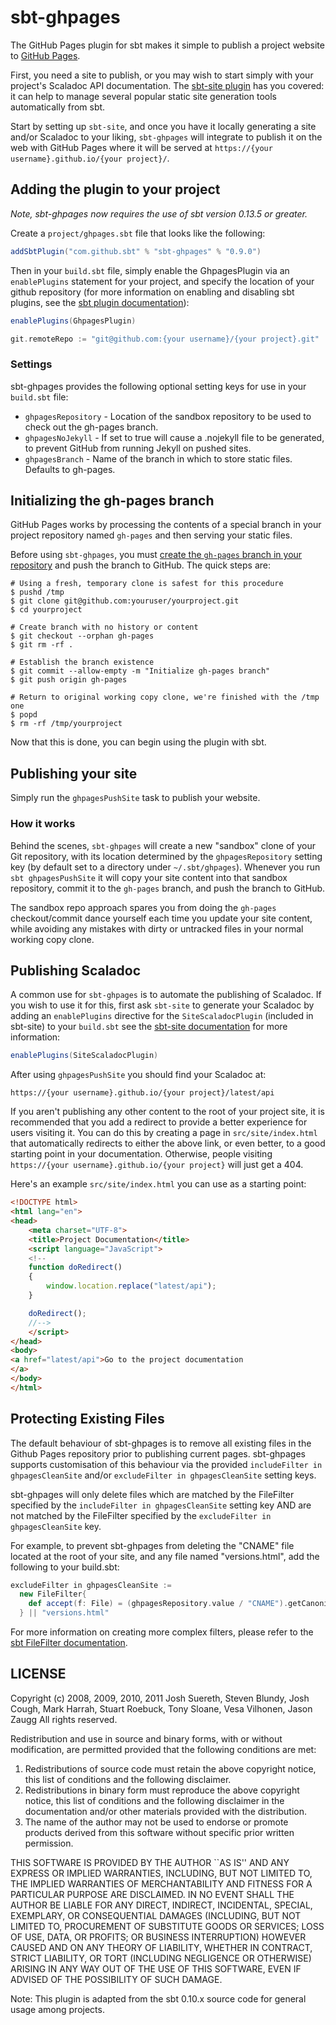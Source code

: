 # sbt-ghpages #

The GitHub Pages plugin for sbt makes it simple to publish a project website to
[GitHub Pages](https://pages.github.com/).

First, you need a site to publish, or you may wish to start simply with your
project's Scaladoc API documentation. The [sbt-site plugin] has you covered: it
can help to manage several popular static site generation tools automatically
from sbt.

Start by setting up `sbt-site`, and once you have it locally generating a site
and/or Scaladoc to your liking, `sbt-ghpages` will integrate to publish it on
the web with GitHub Pages where it will be served at
`https://{your username}.github.io/{your project}/`.

[sbt-site plugin]: https://github.com/sbt/sbt-site


## Adding the plugin to your project ##

*Note, sbt-ghpages now requires the use of sbt version 0.13.5 or greater.*

Create a `project/ghpages.sbt` file that looks like the following:

```scala
addSbtPlugin("com.github.sbt" % "sbt-ghpages" % "0.9.0")
```

Then in your `build.sbt` file, simply enable the GhpagesPlugin via an
`enablePlugins` statement for your project, and specify the location of
your github repository (for more information on enabling and disabling sbt plugins,
see the [sbt plugin documentation](https://www.scala-sbt.org/1.x/docs/Using-Plugins.html#Enabling+and+disabling+auto+plugins)):

```scala
enablePlugins(GhpagesPlugin)

git.remoteRepo := "git@github.com:{your username}/{your project}.git"
```
### Settings

sbt-ghpages provides the following optional setting keys for use in your `build.sbt` file:

- `ghpagesRepository` - Location of the sandbox repository to be used to check out the gh-pages branch.
- `ghpagesNoJekyll` - If set to true will cause a .nojekyll file to be generated, to prevent GitHub from running Jekyll on pushed sites.
- `ghpagesBranch` - Name of the branch in which to store static files. Defaults to gh-pages.


## Initializing the gh-pages branch ##

GitHub Pages works by processing the contents of a special branch in your
project repository named `gh-pages` and then serving your static files.

Before using `sbt-ghpages`, you must [create the `gh-pages` branch in your
repository][create branch] and push the branch to GitHub. The quick steps are:

    # Using a fresh, temporary clone is safest for this procedure
    $ pushd /tmp
    $ git clone git@github.com:youruser/yourproject.git
    $ cd yourproject

    # Create branch with no history or content
    $ git checkout --orphan gh-pages
    $ git rm -rf .

    # Establish the branch existence
    $ git commit --allow-empty -m "Initialize gh-pages branch"
    $ git push origin gh-pages

    # Return to original working copy clone, we're finished with the /tmp one
    $ popd
    $ rm -rf /tmp/yourproject

Now that this is done, you can begin using the plugin with sbt.

[create branch]: https://help.github.com/articles/creating-project-pages-using-the-command-line/


## Publishing your site ##

Simply run the `ghpagesPushSite` task to publish your website.

### How it works

Behind the scenes, `sbt-ghpages` will create a new "sandbox" clone of your Git
repository, with its location determined by the `ghpagesRepository` setting key
(by default set to a directory under `~/.sbt/ghpages`). Whenever you run `sbt ghpagesPushSite`
it will copy your site content into that sandbox repository, commit it to the
`gh-pages` branch, and push the branch to GitHub.

The sandbox repo approach spares you from doing the `gh-pages` checkout/commit
dance yourself each time you update your site content, while avoiding any
mistakes with dirty or untracked files in your normal working copy clone.


## Publishing Scaladoc

A common use for `sbt-ghpages` is to automate the publishing of Scaladoc. If you wish to
use it for this, first ask `sbt-site` to generate your Scaladoc by adding an `enablePlugins` directive
for the `SiteScaladocPlugin` (included in sbt-site) to your `build.sbt` see the
[sbt-site documentation](https://www.scala-sbt.org/sbt-site/api-documentation.html) for more information:

```scala
enablePlugins(SiteScaladocPlugin)
```

After using `ghpagesPushSite` you should find your Scaladoc at:

`https://{your username}.github.io/{your project}/latest/api`

If you aren't publishing any other content to the root of your project site, it
is recommended that you add a redirect to provide a better experience for users
visiting it. You can do this by creating a page in `src/site/index.html` that
automatically redirects to either the above link, or even better, to a good
starting point in your documentation. Otherwise, people visiting `https://{your
username}.github.io/{your project}` will just get a 404.

Here's an example `src/site/index.html` you can use as a starting point:

```html
<!DOCTYPE html>
<html lang="en">
<head>
    <meta charset="UTF-8">
    <title>Project Documentation</title>
    <script language="JavaScript">
    <!--
    function doRedirect()
    {
        window.location.replace("latest/api");
    }

    doRedirect();
    //-->
    </script>
</head>
<body>
<a href="latest/api">Go to the project documentation
</a>
</body>
</html>
```

## Protecting Existing Files
The default behaviour of sbt-ghpages is to remove all existing files in the Github Pages repository
prior to publishing current pages. sbt-ghpages supports customisation of this behaviour via the provided
`includeFilter in ghpagesCleanSite` and/or `excludeFilter in ghpagesCleanSite` setting keys.

sbt-ghpages will only delete files which are matched by the FileFilter specified by the
`includeFilter in ghpagesCleanSite` setting key AND are not matched by the FileFilter specified by the
`excludeFilter in ghpagesCleanSite` key.

For example, to prevent sbt-ghpages from deleting the "CNAME" file located at the root of your site, and any file
named "versions.html", add the following to your build.sbt:

```scala
excludeFilter in ghpagesCleanSite :=
  new FileFilter{
    def accept(f: File) = (ghpagesRepository.value / "CNAME").getCanonicalPath == f.getCanonicalPath
  } || "versions.html"
```

For more information on creating more complex filters, please refer to the [sbt FileFilter documentation](https://www.scala-sbt.org/1.x/docs/Paths.html#File+Filters).


## LICENSE ##

Copyright (c) 2008, 2009, 2010, 2011 Josh Suereth, Steven Blundy, Josh Cough, Mark Harrah, Stuart Roebuck, Tony Sloane, Vesa Vilhonen, Jason Zaugg
All rights reserved.

Redistribution and use in source and binary forms, with or without
modification, are permitted provided that the following conditions
are met:
1. Redistributions of source code must retain the above copyright
   notice, this list of conditions and the following disclaimer.
2. Redistributions in binary form must reproduce the above copyright
   notice, this list of conditions and the following disclaimer in the
   documentation and/or other materials provided with the distribution.
3. The name of the author may not be used to endorse or promote products
   derived from this software without specific prior written permission.

THIS SOFTWARE IS PROVIDED BY THE AUTHOR ``AS IS'' AND ANY EXPRESS OR
IMPLIED WARRANTIES, INCLUDING, BUT NOT LIMITED TO, THE IMPLIED WARRANTIES
OF MERCHANTABILITY AND FITNESS FOR A PARTICULAR PURPOSE ARE DISCLAIMED.
IN NO EVENT SHALL THE AUTHOR BE LIABLE FOR ANY DIRECT, INDIRECT,
INCIDENTAL, SPECIAL, EXEMPLARY, OR CONSEQUENTIAL DAMAGES (INCLUDING, BUT
NOT LIMITED TO, PROCUREMENT OF SUBSTITUTE GOODS OR SERVICES; LOSS OF USE,
DATA, OR PROFITS; OR BUSINESS INTERRUPTION) HOWEVER CAUSED AND ON ANY
THEORY OF LIABILITY, WHETHER IN CONTRACT, STRICT LIABILITY, OR TORT
(INCLUDING NEGLIGENCE OR OTHERWISE) ARISING IN ANY WAY OUT OF THE USE OF
THIS SOFTWARE, EVEN IF ADVISED OF THE POSSIBILITY OF SUCH DAMAGE.


Note:
This plugin is adapted from the sbt 0.10.x source code for general usage among projects.
